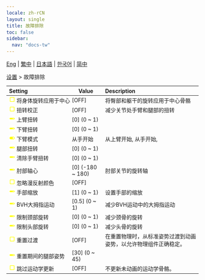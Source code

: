 ```yaml
---
locale: zh-rCN
layout: single
title: 故障排除
toc: false
sidebar:
  nav: "docs-tw"
---
```

[Eng](/dancexr/menu/2025.4/actor/troubleshooting) | [繁中](/tw/dancexr/menu/2025.4/actor/troubleshooting) | [日本語](/jp/dancexr/menu/2025.4/actor/troubleshooting) | [한국어](/kr/dancexr/menu/2025.4/actor/troubleshooting) | [简中](/zh/dancexr/menu/2025.4/actor/troubleshooting)

[设置](../menu#设置) > 故障排除



| Setting | Value | Description |
| :--- | --- | :--- |
|<nobr>![check_off icon](/images/icon/ic_check_off.png) 将身体旋转应用于中心</nobr>| [OFF] | 将臀部和躯干的旋转应用于中心骨骼
|<nobr>![check_off icon](/images/icon/ic_check_off.png) 扭转校正</nobr>| [OFF] | 减少关节处手臂和腿部的扭转
|<nobr>![slider icon](/images/icon/ic_slider.png) 上臂扭转</nobr>| [0] (0 ~ 1) | 
|<nobr>![slider icon](/images/icon/ic_slider.png) 下臂扭转</nobr>| [0] (0 ~ 1) | 
|<nobr>![toggle_on icon](/images/icon/ic_toggle_on.png) 下臂模式</nobr>| 从手开始 | 从上臂开始, 从手开始, 
|<nobr>![slider icon](/images/icon/ic_slider.png) 腿部扭转</nobr>| [0] (0 ~ 1) | 
|<nobr>![slider icon](/images/icon/ic_slider.png) 清除手臂扭转</nobr>| [0] (0 ~ 1) | 
|<nobr>![slider icon](/images/icon/ic_slider.png) 肘部轴心</nobr>| [0] (-180 ~ 180) | 肘部关节的旋转轴
|<nobr>![check_off icon](/images/icon/ic_check_off.png) 忽略漫反射颜色</nobr>| [OFF] | 
|<nobr>![slider icon](/images/icon/ic_slider.png) 手部缩放</nobr>| [1] (0 ~ 1) | 设置手部的缩放
|<nobr>![slider icon](/images/icon/ic_slider.png) BVH大拇指运动</nobr>| [0.5] (0 ~ 1) | 减少BVH运动中的大拇指运动
|<nobr>![slider icon](/images/icon/ic_slider.png) 限制颈部旋转</nobr>| [0] (0 ~ 1) | 减少颈骨的旋转
|<nobr>![slider icon](/images/icon/ic_slider.png) 限制头部旋转</nobr>| [0] (0 ~ 1) | 减少头骨的旋转
|<nobr>![check_off icon](/images/icon/ic_check_off.png) 重置过渡</nobr>| [OFF] | 在重置物理时，从标准姿势过渡到动画姿势，以允许物理组件正确稳定。
|<nobr>![slider icon](/images/icon/ic_slider.png) 重置期间的腿部姿势</nobr>| [30] (0 ~ 45) | 
|<nobr>![check_off icon](/images/icon/ic_check_off.png) 跳过运动学更新</nobr>| [OFF] | 不更新未动画的运动学骨骼。
